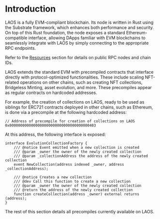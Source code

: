 # Introduction

LAOS is a fully EVM-compliant blockchain. Its node is written in Rust using the Substrate framework, which enhances both performance and security. On top of this Rust foundation, the node exposes a standard Ethereum-compatible interface, allowing DApps familiar with EVM blockchains to seamlessly integrate with LAOS by simply connecting to the appropriate RPC endpoints.

Refer to the [Resources](../learn/laos-and-its-testnet) section for details on public RPC nodes and chain IDs.

LAOS extends the standard EVM with precompiled contracts that interface directly with protocol-optimized functionalities. These include scaling NFT-related operations on other chains, such as creating NFT collections, Bridgeless Minting, asset evolution, and more. These precompiles appear as regular contracts on hardcoded addresses.

For example, the creation of collections on LAOS, ready to be used as siblings for ERC721 contracts deployed in other chains, such as Ethereum, is done via a precompile at the following hardcoded address:

```solidity
// Address of precompile for creation of collections on LAOS
0x0000000000000000000000000000000000000403
```
At this address, the following interface is exposed:
```solidity
interface EvolutionCollectionFactory {
    /// @notice Event emitted when a new collection is created
    /// @param _owner the owner of the newly created collection
    /// @param _collectionAddress the address of the newly created collection
    event NewCollection(address indexed _owner, address _collectionAddress);

    /// @notice Creates a new collection
    /// @dev Call this function to create a new collection
    /// @param _owner the owner of the newly created collection
    /// @return the address of the newly created collection
    function createCollection(address _owner) external returns (address);
}
```
The rest of this section details all precompiles currently available on LAOS.